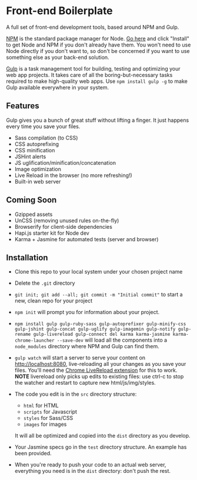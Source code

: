 # Front-end Boilerplate

A full set of front-end development tools, based around NPM and Gulp.

[NPM](http://npmjs.org) is the standard package manager for Node. [Go here](http://nodejs.org) and click "Install" to get Node and NPM if you don't already have them. You won't need to use Node directly if you don't want to, so don't be concerned if you want to use something else as your back-end solution.

[Gulp](http://gulpjs.com) is a task management tool for building, testing and optimizing your web app projects. It takes care of all the boring-but-necessary tasks required to make high-quality web apps. Use ```npm install gulp -g``` to make Gulp available everywhere in your system.

## Features

Gulp gives you a bunch of great stuff without lifting a finger. It just happens every time you save your files.

- Sass compilation (to CSS)
- CSS autoprefixing
- CSS minification
- JSHint alerts
- JS uglification/minification/concatenation
- Image optimization
- Live Reload in the browser (no more refreshing!)
- Built-in web server

## Coming Soon

- Gzipped assets
- UnCSS (removing unused rules on-the-fly)
- Browserify for client-side dependencies
- Hapi.js starter kit for Node dev
- Karma + Jasmine for automated tests (server and browser)

## Installation

- Clone this repo to your local system under your chosen project name
- Delete the ```.git``` directory
- ```git init; git add --all; git commit -m "Initial commit"``` to start a new, clean repo for your project
- ```npm init``` will prompt you for information about your project.
- ```npm install gulp gulp-ruby-sass gulp-autoprefixer gulp-minify-css gulp-jshint gulp-concat gulp-uglify gulp-imagemin gulp-notify gulp-rename gulp-livereload gulp-connect del karma karma-jasmine karma-chrome-launcher --save-dev``` will load all the components into a ```node_modules``` directory where NPM and Gulp can find them.
- ```gulp watch``` will start a server to serve your content on [http://localhost:8080](http://localhost:8080), live-reloading all your changes as you save your files. You'll need the [Chrome LiveReload extension](https://chrome.google.com/webstore/detail/livereload/jnihajbhpnppcggbcgedagnkighmdlei) for this to work. **NOTE** livereload only picks up edits to existing files: use ctrl-c to stop the watcher and restart to capture new html/js/img/styles.
- The code you edit is in the ```src``` directory structure:
  - ```html``` for HTML
  - ```scripts``` for Javascript
  - ```styles``` for Sass/CSS
  - ```images``` for images

  It will all be optimized and copied into the ```dist``` directory as you develop.
- Your Jasmine specs go in the ```test``` directory structure. An example has been provided.
- When you're ready to push your code to an actual web server, everything you need is in the ```dist``` directory: don't push the rest.
